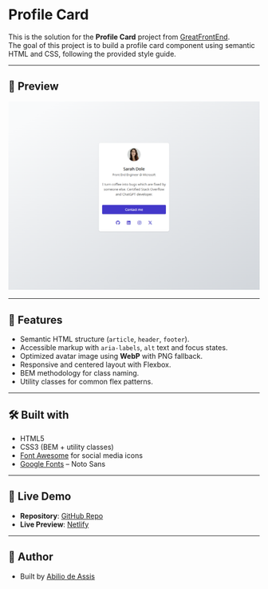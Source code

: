 # Profile Card

This is the solution for the **Profile Card** project from [GreatFrontEnd](https://www.greatfrontend.com/projects).  
The goal of this project is to build a profile card component using semantic HTML and CSS, following the provided style guide.

---

## 📸 Preview

![Profile Card Screenshot](./screencapture.png)

---

## 📌 Features

- Semantic HTML structure (`article`, `header`, `footer`).
- Accessible markup with `aria-labels`, `alt` text and focus states.
- Optimized avatar image using **WebP** with PNG fallback.
- Responsive and centered layout with Flexbox.
- BEM methodology for class naming.
- Utility classes for common flex patterns.

---

## 🛠️ Built with

- HTML5
- CSS3 (BEM + utility classes)
- [Font Awesome](https://fontawesome.com/) for social media icons
- [Google Fonts](https://fonts.google.com/) – Noto Sans

---

## 🚀 Live Demo

- **Repository**: [GitHub Repo](https://github.com/abilioassis/gfe-profile-card)
- **Live Preview**: [Netlify](https://abilioassis.github.io/gfe-profile-card/)

---

## 👤 Author

- Built by [Abilio de Assis](https://www.greatfrontend.com/projects/u/abiliodeassis)
